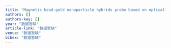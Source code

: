 ```yaml
---
title: "Magnetic bead-gold nanoparticle hybrids probe based on optically countable gold nanoparticles with dark-field microscope for T4 polynucleotide kinase activity assay"
authors: []
authors-key: []
year: "数据暂缺"
article-link: "数据暂缺"
venue: "数据暂缺"
bibex: "数据暂缺"
---
```

